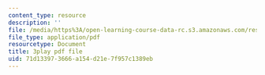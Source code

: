 ```yaml
---
content_type: resource
description: ''
file: /media/https%3A/open-learning-course-data-rc.s3.amazonaws.com/res-2-006-girls-who-build-cameras-summer-2016/71d133973666a154d21e7f957c1389eb_ow2TNmzadXc.pdf
file_type: application/pdf
resourcetype: Document
title: 3play pdf file
uid: 71d13397-3666-a154-d21e-7f957c1389eb
---
```

